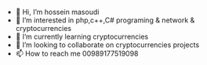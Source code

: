 - 👋 Hi, I’m hossein masoudi
- 👀 I’m interested in php,c++,C# programing & network & cryptocurrencies
- 🌱 I’m currently learning cryptocurrencies
- 💞️ I’m looking to collaborate on cryptocurrencies projects
- 📫 How to reach me 00989177519098


